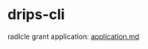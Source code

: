 # drips-cli
radicle grant application: [application.md](https://github.com/sleepless-dao/drips-cli/application.md)
